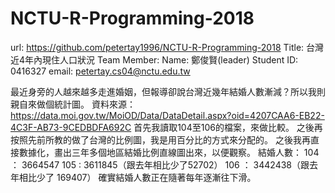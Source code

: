 # NCTU-R-Programming-2018
url: https://github.com/petertay1996/NCTU-R-Programming-2018
Title: 台灣近4年內現住人口狀況
Team Member:
Name: 鄭俊賢(leader)
Student ID: 0416327
email: petertay.cs04@nctu.edu.tw

最近身旁的人越來越多走進婚姻，但報導卻說台灣近幾年結婚人數漸減？所以我則親自來做個統計圖。
資料來源：https://data.moi.gov.tw/MoiOD/Data/DataDetail.aspx?oid=4207CAA6-EB22-4C3F-AB73-9CEDBDFA692C
首先我讀取104至106的檔案，來做比較。
之後再按照先前所教的做了台灣的比例圖，我是用百分比的方式來分配的。
之後我再直接數據化，畫出三年多個地區結婚比例直線圖出來，以便觀察。
結婚人數：
104 ： 3664547
105  :  3611845（跟去年相比少了52702）
106 ： 3442438（跟去年相比少了 169407）
確實結婚人數正在隨著每年逐漸往下滑。
